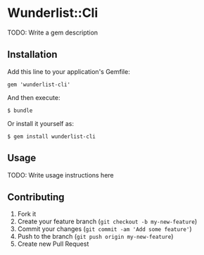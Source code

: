 # Wunderlist::Cli

TODO: Write a gem description

## Installation

Add this line to your application's Gemfile:

    gem 'wunderlist-cli'

And then execute:

    $ bundle

Or install it yourself as:

    $ gem install wunderlist-cli

## Usage

TODO: Write usage instructions here

## Contributing

1. Fork it
2. Create your feature branch (`git checkout -b my-new-feature`)
3. Commit your changes (`git commit -am 'Add some feature'`)
4. Push to the branch (`git push origin my-new-feature`)
5. Create new Pull Request
